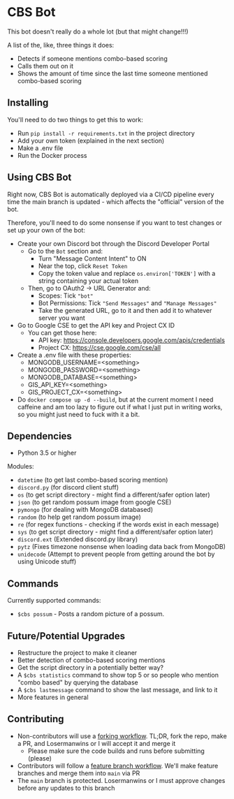 # CBS Bot

This bot doesn't really do a whole lot (but that might change!!!)

A list of the, like, three things it does:
* Detects if someone mentions combo-based scoring
* Calls them out on it
* Shows the amount of time since the last time someone mentioned combo-based scoring

## Installing

You'll need to do two things to get this to work:
* Run `pip install -r requirements.txt` in the project directory
* Add your own token (explained in the next section)
* Make a .env file
* Run the Docker process

## Using CBS Bot

Right now, CBS Bot is automatically deployed via a CI/CD pipeline every time the main branch is updated - which affects the "official" version of the bot. 

Therefore, you'll need to do some nonsense if you want to test changes or set up your own of the bot:

* Create your own Discord bot through the Discord Developer Portal
   * Go to the `Bot` section and:
       * Turn "Message Content Intent" to ON
       * Near the top, click `Reset Token`
       * Copy the token value and replace `os.environ['TOKEN']` with a string containing your actual token
   * Then, go to OAuth2 -> URL Generator and:
       * Scopes: Tick `"bot"`
       * Bot Permissions: Tick `"Send Messages"` and `"Manage Messages"`
       * Take the generated URL, go to it and then add it to whatever server you want
* Go to Google CSE to get the API key and Project CX ID
   * You can get those here:
       * API key: https://console.developers.google.com/apis/credentials
       * Project CX: https://cse.google.com/cse/all 
* Create a .env file with these properties:
    * MONGODB_USERNAME=\<something\>
    * MONGODB_PASSWORD=\<something\>
    * MONGODB_DATABASE=\<something\>
    * GIS_API_KEY=\<something\>
    * GIS_PROJECT_CX=\<something\>
* Do `docker compose up -d --build`, but at the current moment I need caffeine and am too lazy to figure out if what I just put in writing works, so you might just need to fuck with it a bit.

## Dependencies

* Python 3.5 or higher

Modules:
* `datetime` (to get last combo-based scoring mention)
* `discord.py` (for discord client stuff)
* `os` (to get script directory - might find a different/safer option later)
* `json` (to get random possum image from google CSE)
* `pymongo` (for dealing with MongoDB databased)
* `random` (to help get random possum image)
* `re` (for regex functions - checking if the words exist in each message)
* `sys` (to get script directory - might find a different/safer option later)
* `discord.ext` (Extended discord.py library)
* `pytz` (Fixes timezone nonsense when loading data back from MongoDB)
* `unidecode` (Attempt to prevent people from getting around the bot by using Unicode stuff)

## Commands

Currently supported commands:
* `$cbs possum` - Posts a random picture of a possum.

## Future/Potential Upgrades

* Restructure the project to make it cleaner
* Better detection of combo-based scoring mentions
* Get the script directory in a potentially better way?
* A `$cbs statistics` command to show top 5 or so people who mention "combo based" by querying the database
* A `$cbs lastmessage` command to show the last message, and link to it
* More features in general

## Contributing

* Non-contributors will use a [forking workflow](https://www.atlassian.com/git/tutorials/comparing-workflows/forking-workflow). TL;DR, fork the repo, make a PR, and Losermanwins or I will accept it and merge it
    * Please make sure the code builds and runs before submitting (please)
* Contributors will follow a [feature branch workflow](https://www.atlassian.com/git/tutorials/comparing-workflows/feature-branch-workflow). We'll make feature branches and merge them into `main` via PR
* The `main` branch is protected. Losermanwins or I must approve changes before any updates to this branch
